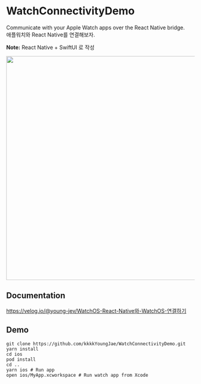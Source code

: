 # WatchConnectivityDemo

Communicate with your Apple Watch apps over the React Native bridge.<br/>
애플워치와 React Native를 연결해보자.<br/>

**Note:** React Native + SwiftUI 로 작성

<img height=600 src="https://github.com/kkkkYoungJae/WatchConnectivityDemo/assets/75121415/4fe7df70-dd15-4550-ad0a-6c72f9fb6dc2"/>

## Documentation
https://velog.io/@young-jev/WatchOS-React-Native와-WatchOS-연결하기

## Demo

```
git clone https://github.com/kkkkYoungJae/WatchConnectivityDemo.git
yarn install
cd ios
pod install
cd ..
yarn ios # Run app
open ios/MyApp.xcworkspace # Run watch app from Xcode
```
 
